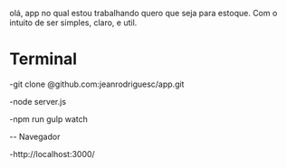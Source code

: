 olá, app no qual estou trabalhando quero que seja para estoque. Com o intuito de ser simples, claro, e util.

# Terminal

-git clone @github.com:jeanrodriguesc/app.git

-node server.js

-npm run gulp watch

-- Navegador

-http://localhost:3000/
